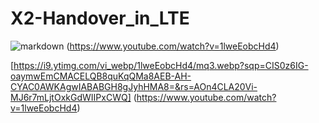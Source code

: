 # X2-Handover_in_LTE

![markdown]([https://images.viblo.asia/518eea86-f0bd-45c9-bf38-d5cb119e947d.png](https://i9.ytimg.com/vi_webp/1lweEobcHd4/mq3.webp?sqp=CIS0z6IG-oaymwEmCMACELQB8quKqQMa8AEB-AH-CYAC0AWKAgwIABABGH8gJyhHMA8=&rs=AOn4CLA20Vi-MJ6r7mLjtOxkGdWIIPxCWQ))
(https://www.youtube.com/watch?v=1lweEobcHd4)

[https://i9.ytimg.com/vi_webp/1lweEobcHd4/mq3.webp?sqp=CIS0z6IG-oaymwEmCMACELQB8quKqQMa8AEB-AH-CYAC0AWKAgwIABABGH8gJyhHMA8=&rs=AOn4CLA20Vi-MJ6r7mLjtOxkGdWIIPxCWQ]
(https://www.youtube.com/watch?v=1lweEobcHd4)
